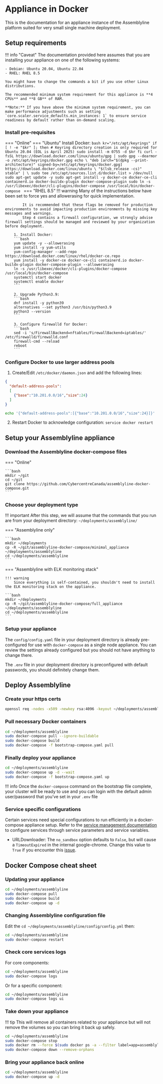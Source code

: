 # Appliance in Docker

This is the documentation for an appliance instance of the Assemblyline platform suited for very small single machine deployment.

## Setup requirements

!!! info "Caveat"
    The documentation provided here assumes that you are installing your appliance on one of the following systems:

    - Debian: Ubuntu 20.04, Ubuntu 22.04
    - RHEL: RHEL 8.5

    You might have to change the commands a bit if you use other Linux distributions.

    The recommended minimum system requirement for this appliance is **4 CPUs** and **8 GB** of RAM.

    **Note:** If you have above the minimum system requirement, you can make performance adjustments such as setting `core.scaler.service_defaults.min_instances: 1` to ensure service readiness by default rather than on-demand scaling.

### Install pre-requisites
=== "Online"
    === "Ubuntu"
        Install Docker:
        ```bash
        kr="/etc/apt/keyrings"
        if [ ! -e "$kr" ]; then
            # Keyring directory creation is only required for Ubuntu 20.04 (EOL is April 2025)
            sudo install -m 0755 -d $kr
        fi
        curl -fsSL https://download.docker.com/linux/ubuntu/gpg | sudo gpg --dearmor -o /etc/apt/keyrings/docker.gpg
        echo \
        "deb [arch="$(dpkg --print-architecture)" signed-by=/etc/apt/keyrings/docker.gpg] https://download.docker.com/linux/ubuntu \
        "$(lsb_release -cs)" stable" | \
        sudo tee /etc/apt/sources.list.d/docker.list > /dev/null
        sudo apt-get update -y
        sudo apt-get install -y docker-ce docker-ce-cli containerd.io docker-buildx-plugin docker-compose-plugin
        sudo ln -s /usr/libexec/docker/cli-plugins/docker-compose /usr/local/bin/docker-compose
        ```
    === "RHEL 8.5"
        !!! warning
            Many of the instructions below have been set to force yes and allowerasing for quick implementation.

            It is recommended that these flags be removed for production environments to avoid impacting production environments by missing key messages and warnings.
            Step 4 contains a firewall configuration, we strongly advise firewall settings should be managed and reviewed by your organization before deployment.

        1. Install Docker:
        ```bash
        yum update -y --allowerasing
        yum install -y yum-utils
        yum-config-manager --add-repo https://download.docker.com/linux/rhel/docker-ce.repo
        yum install -y docker-ce docker-ce-cli containerd.io docker-buildx-plugin docker-compose-plugin --allowerasing
        ln -s /usr/libexec/docker/cli-plugins/docker-compose /usr/local/bin/docker-compose
        systemctl start docker
        systemctl enable docker
        ```

        2. Upgrade Python3.9:
        ```bash
        dnf install -y python39
        alternatives --set python3 /usr/bin/python3.9
        python3 --version
        ```

        3. Configure firewalld for Docker:
        ```bash
        sed -i 's/FirewallBackend=nftables/FirewallBackend=iptables/' /etc/firewalld/firewalld.conf
        firewall-cmd --reload
        reboot
        ```

### Configure Docker to use larger address pools
1. Create/Edit `/etc/docker/daemon.json` and add the following lines:
```json
{
  "default-address-pools":
  [
    {"base":"10.201.0.0/16","size":24}
  ]
}
```

```bash
echo '{"default-address-pools":[{"base":"10.201.0.0/16","size":24}]}' | jq '.' | sudo tee /etc/docker/daemon.json
```

2. Restart Docker to acknowledge configuration: `service docker restart`

## Setup your Assemblyline appliance

### Download the Assemblyline docker-compose files

=== "Online"

    ```bash
    mkdir ~/git
    cd ~/git
    git clone https://github.com/CybercentreCanada/assemblyline-docker-compose.git
    ```

### Choose your deployment type

!!! important
    After this step, we will assume that the commands that you run are from your deployment directory: ```~/deployments/assemblyline/```

=== "Assemblyline only"

    ```bash
    mkdir ~/deployments
    cp -R ~/git/assemblyline-docker-compose/minimal_appliance ~/deployments/assemblyline
    cd ~/deployments/assemblyline
    ```

=== "Assemblyline with ELK monitoring stack"

    !!! warning
        Since everything is self-contained, you shouldn't need to install the ELK monitoring stack on the appliance.

    ```bash
    mkdir ~/deployments
    cp -R ~/git/assemblyline-docker-compose/full_appliance ~/deployments/assemblyline
    cd ~/deployments/assemblyline
    ```

### Setup your appliance

The ```config/config.yaml``` file in your deployment directory is already pre-configured for use with `docker-compose` as a single node appliance. You can review the settings already configured but you should not have anything to change there.

The ```.env``` file in your deployment directory is preconfigured with default passwords, you should definitely change them.

## Deploy Assemblyline

### Create your https certs

```bash
openssl req -nodes -x509 -newkey rsa:4096 -keyout ~/deployments/assemblyline/config/nginx.key -out ~/deployments/assemblyline/config/nginx.crt -days 365 -subj "/C=CA/ST=Ontario/L=Ottawa/O=CCCS/CN=assemblyline.local"
```

### Pull necessary Docker containers

```bash
cd ~/deployments/assemblyline
sudo docker-compose pull --ignore-buildable
sudo docker-compose build
sudo docker-compose -f bootstrap-compose.yaml pull
```

### Finally deploy your appliance

```bash
cd ~/deployments/assemblyline
sudo docker-compose up -d --wait
sudo docker-compose -f bootstrap-compose.yaml up
```

!!! info
    Once the `docker-compose` command on the bootstrap file complete, your cluster will be ready to use and you can login with the default admin user/password that you've set in your ```.env``` file

### Service specific configurations

Certain services need special configurations to run efficiently in a docker-compose appliance setup. Refer to the [service management documentation](https://cybercentrecanada.github.io/assemblyline4_docs/administration/service_management/) to configure services through service parameters and service variables.

- URLDownloader: The `no_sandbox` option defaults to `False`, but will cause a `TimeoutExpired` in the internal google-chrome. Change this value to `True` if you encounter this [issue](https://github.com/CybercentreCanada/assemblyline/issues/146).


## Docker Compose cheat sheet

### Updating your appliance

```bash
cd ~/deployments/assemblyline
sudo docker-compose pull
sudo docker-compose build
sudo docker-compose up -d
```

### Changing Assemblyline configuration file

Edit the ```cd ~/deployments/assemblyline/config/config.yml``` then:

```bash
cd ~/deployments/assemblyline
sudo docker-compose restart
```

### Check core services logs

For core components:
```bash
cd ~/deployments/assemblyline
sudo docker-compose logs
```
Or for a specific component:
```bash
cd ~/deployments/assemblyline
sudo docker-compose logs ui
```

### Take down your appliance

!!! tip
    This will remove all containers related to your appliance but will not remove the volumes so you can bring it back up safely.

```bash
cd ~/deployments/assemblyline
sudo docker-compose stop
sudo docker rm --force $(sudo docker ps -a --filter label=app=assemblyline -q)
sudo docker-compose down --remove-orphans
```

### Bring your appliance back online

```bash
cd ~/deployments/assemblyline
sudo docker-compose up -d
```
